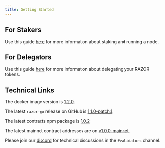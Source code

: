 ```yaml
---
title: Getting Started
---
```


## For Stakers

Use this guide [here](../stake/mainnet.md) for more information about staking and running a node.

## For Delegators

Use this guide [here](../delegate.md) for more information about delegating your RAZOR tokens.

## Technical Links

The docker image version is [1.2.0](https://hub.docker.com/layers/razornetwork/razor-go/v1.1.0-patch.1/images/sha256-4ae226fb3bcc1a3115a9f747ffd1d89be7fd0eb5e79474892bfaba9bd8d6e730?context=explore).

The latest `razor-go` release on GitHub is [1.1.0-patch.1](https://github.com/razor-network/oracle-node/releases/tag/v1.1.0-patch.1).

The latest contracts npm package is [1.0.2](https://www.npmjs.com/package/@razor-network/contracts/v/1.0.2)

The latest mainnet contract addresses are on [v1.0.0-mainnet](https://github.com/razor-network/releases/blob/main/skale/alpha/addresses.json).

Please join our [discord](https://discord.gg/EC53qp2kJ6) for technical discussions in the `#validators` channel.
